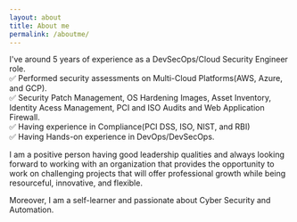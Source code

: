 ```yaml
---
layout: about
title: About me
permalink: /aboutme/
---
```


I've around 5 years of experience as a DevSecOps/Cloud Security Engineer role.<br />
✅ Performed security assessments on Multi-Cloud Platforms(AWS, Azure, and GCP).<br />
✅ Security Patch Management, OS Hardening Images, Asset Inventory, Identity Acess Management, PCI and ISO Audits and Web Application Firewall.<br />
✅ Having experience in Compliance(PCI DSS, ISO, NIST, and RBI)<br />
✅ Having Hands-on experience in DevOps/DevSecOps.<br />

I am a positive person having good leadership qualities and always looking forward to working with an organization that provides the opportunity to work on challenging projects that will offer professional growth while being resourceful, innovative, and flexible. 

Moreover, I am a self-learner and passionate about Cyber Security and Automation.

